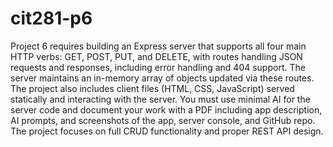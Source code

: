 # cit281-p6
Project 6 requires building an Express server that supports all four main HTTP verbs: GET, POST, PUT, and DELETE, with routes handling JSON requests and responses, including error handling and 404 support. The server maintains an in-memory array of objects updated via these routes. The project also includes client files (HTML, CSS, JavaScript) served statically and interacting with the server. You must use minimal AI for the server code and document your work with a PDF including app description, AI prompts, and screenshots of the app, server console, and GitHub repo. The project focuses on full CRUD functionality and proper REST API design.









